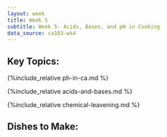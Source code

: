 ```yaml
---
layout: week
title: Week 5
subtitle: Week 5- Acids, Bases, and pH in Cooking
data_source: ca103-wk4
---
```



## Key Topics:

{%include_relative ph-in-ca.md %}


{%include_relative acids-and-bases.md %}


{%include_relative chemical-leavening.md %}


## Dishes to Make:





